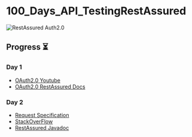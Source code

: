 # 100_Days_API_TestingRestAssured


<img src="https://dz2cdn1.dzone.com/storage/temp/14642014-1618855956521.png" alt="RestAssured Auth2.0" border="0">

##  Progress ⏳

### Day 1

- [OAuth2.0 Youtube](https://youtu.be/2JlL_PvysGk)
- [OAuth2.0 RestAssured Docs](https://github.com/rest-assured/rest-assured/wiki/Usage#oauth)

### Day 2
- [Request Specification](https://youtu.be/Xhswpwvu7o4)
- [StackOverFlow](https://stackoverflow.com/questions/54130713/can-we-build-requestspecification-of-io-restassured-in-step-by-step-manner)</a>
- [RestAssured Javadoc](https://www.javadoc.io/doc/io.rest-assured/rest-assured/latest/io/restassured/specification/RequestSpecification.html#spec-io.restassured.specification.RequestSpecification-)
